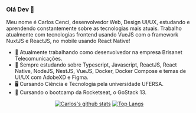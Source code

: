 ### Olá Dev 👋

Meu nome é Carlos Cenci, desenvolvedor Web, Design UI/UX, estudando e aprendendo constantemente sobre as tecnologias mais atuais. Trabalho atualmente com tecnologias frontend usando VueJS com o framework NuxtJS e ReactJS, no mobile usando React Native!

- 🔭 Atualmente trabalhando como desenvolvedor na empresa Brisanet Telecomunicações.
- 🌱 Sempre estudando sobre Typescript, Javascript, ReactJS, React Native, NodeJS, NestJS, VueJS, Docker, Docker Compose e temas de UI/UX com AdobeXD e Figma.
- 🖥 Cursando Ciência e Tecnologia pela universidade UFERSA.
- 🚀 Cursando o bootcamp da Rocketseat, o GoStack 13.

<div style="background: url('https://raw.githubusercontent.com/MicaelliMedeiros/micaellimedeiros/master/image/computer-illustration.png'); background-position: right bottom; height: 600px; background-repeat: no-repeat;" >
<div align="center" >

[![Carlos's github stats](https://github-readme-stats.vercel.app/api?username=carloscenci&show_icons=true&theme=dracula)](https://github.com/anuraghazra/github-readme-stats)
[![Top Langs](https://github-readme-stats.vercel.app/api/top-langs/?username=carloscenci&layout=compact&theme=dracula)](https://github.com/anuraghazra/github-readme-stats)

</div>